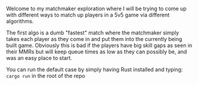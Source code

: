 Welcome to my matchmaker exploration where I will be trying to come up with different ways to match up players in a 5v5 game via different algorithms.

The first algo is a dumb "fastest" match where the matchmaker simply takes each player as they come in and put them into the currently being built game.
Obviously this is bad if the players have big skill gaps as seen in their MMRs but will keep queue times as low as they can possibly be, and was an easy place to start.

You can run the default case by simply having Rust installed and typing:
`cargo run` in the root of the repo

